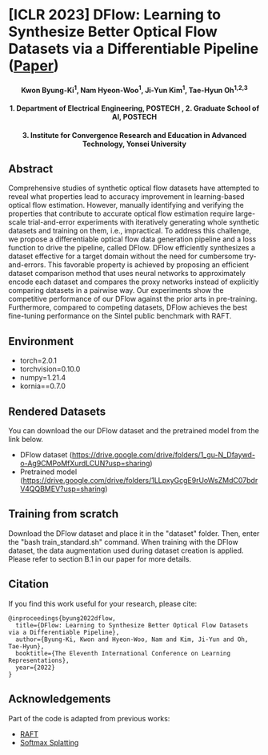 # [ICLR 2023] DFlow: Learning to Synthesize Better Optical Flow Datasets via a Differentiable Pipeline ([Paper](https://openreview.net/pdf?id=5O2uzDusEN5))

<h4 align="center">Kwon Byung-Ki<sup>1</sup>, Nam Hyeon-Woo<sup>1</sup>, Ji-Yun Kim<sup>1</sup>, Tae-Hyun Oh<sup>1,2,3</sup></center>
<h4 align="center">1. Department of Electrical Engineering, POSTECH , 2. Graduate School of AI, POSTECH</center>
<h4 align="center">3. Institute for Convergence Research and Education in Advanced Technology, Yonsei University</center>


## Abstract
Comprehensive studies of synthetic optical flow datasets have attempted to reveal what properties lead to accuracy improvement in learning-based optical flow estimation. However, manually identifying and verifying the properties that contribute to accurate optical flow estimation require large-scale trial-and-error experiments with iteratively generating whole synthetic datasets and training on them, i.e., impractical. To address this challenge, we propose a differentiable optical flow data generation pipeline and a loss function to drive the pipeline, called DFlow. DFlow efficiently synthesizes a dataset effective for a target domain without the need for cumbersome try-and-errors. This favorable property is achieved by proposing an efficient dataset comparison method that uses neural networks to approximately
encode each dataset and compares the proxy networks instead of explicitly comparing datasets in a pairwise way. Our experiments show the competitive performance of our DFlow against the prior arts in pre-training. Furthermore, compared to competing datasets, DFlow achieves the best fine-tuning performance on the Sintel public benchmark with RAFT.

## Environment
- torch=2.0.1
- torchvision=0.10.0
- numpy=1.21.4
- kornia==0.7.0

## Rendered Datasets
You can download the our DFlow dataset and the pretrained model from the link below.
- DFlow dataset (https://drive.google.com/drive/folders/1_gu-N_Dfaywd-o-Ag9CMPoMfXurdLCUN?usp=sharing)
- Pretrained model (https://drive.google.com/drive/folders/1LLpxyGcgE9rUoWsZMdC07bdrV4QQBMEV?usp=sharing)

## Training from scratch
Download the DFlow dataset and place it in the "dataset" folder. Then, enter the "bash train_standard.sh" command.
When training with the DFlow dataset, the data augmentation used during dataset creation is applied. Please refer to section B.1 in our paper for more details.

## Citation
If you find this work useful for your research, please cite: 
```
@inproceedings{byung2022dflow,
  title={DFlow: Learning to Synthesize Better Optical Flow Datasets via a Differentiable Pipeline},
  author={Byung-Ki, Kwon and Hyeon-Woo, Nam and Kim, Ji-Yun and Oh, Tae-Hyun},
  booktitle={The Eleventh International Conference on Learning Representations},
  year={2022}
}

```

## Acknowledgements
Part of the code is adapted from previous works:
- [RAFT](https://github.com/princeton-vl/RAFT)
- [Softmax Splatting](https://github.com/sniklaus/softmax-splatting)
